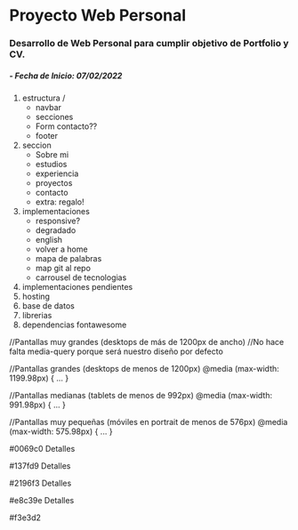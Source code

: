# Proyecto Web Personal

### Desarrollo de Web Personal para cumplir objetivo de Portfolio y CV.

##### - Fecha de Inicio: 07/02/2022

1. estructura / 
    - navbar
    - secciones
    - Form contacto??
    - footer
2. seccion
    - Sobre mi
    - estudios
    - experiencia
    - proyectos
    - contacto
    - extra: regalo!
2. implementaciones
    - responsive?  
    - degradado
    - english
    - volver a home
    - mapa de palabras
    - map git al repo
    - carrousel de tecnologias
3. implementaciones pendientes
4. hosting
5. base de datos
6. librerias
7. dependencias
fontawesome


//Pantallas muy grandes  (desktops de más de 1200px de ancho)
//No hace falta media-query porque será nuestro diseño por defecto

//Pantallas grandes (desktops de menos de 1200px)
@media (max-width: 1199.98px) { ... }

//Pantallas medianas (tablets de menos de 992px)
@media (max-width: 991.98px) { ... }

//Pantallas muy pequeñas (móviles en portrait de menos de 576px)
@media (max-width: 575.98px) { ... }



#0069c0
Detalles

#137fd9
Detalles

#2196f3
Detalles

#e8c39e
Detalles

#f3e3d2

